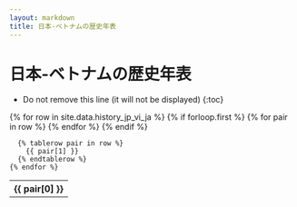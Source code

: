```yaml
---
layout: markdown
title: 日本-ベトナムの歴史年表
---
```

<h1 class="text-center">日本-ベトナムの歴史年表</h1>

* Do not remove this line (it will not be displayed)
{:toc}

<div>
  <table class="table">
    {% for row in site.data.history_jp_vi_ja %}
      {% if forloop.first %}
      <tr>
        {% for pair in row %}
          <th scope="col">{{ pair[0] }}</th>
        {% endfor %}
      </tr>
      {% endif %}

      {% tablerow pair in row %}
        {{ pair[1] }}
      {% endtablerow %}
    {% endfor %}
  </table>
</div>


